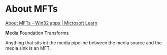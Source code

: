 # About MFTs

[About MFTs - Win32 apps | Microsoft Learn](https://learn.microsoft.com/en-us/windows/win32/medfound/about-mfts)

**M**edia **F**oundation **T**ransforms

Anything that sits int the media pipeline between the media source and the media sink is an MFT.